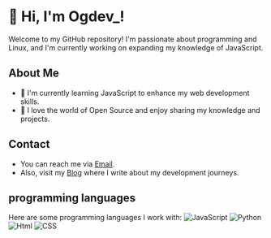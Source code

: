 # 👋 Hi, I'm Ogdev_!

Welcome to my GitHub repository! I'm passionate about programming and Linux, and I'm currently working on expanding my knowledge of JavaScript.

## About Me
- 🌱 I'm currently learning JavaScript to enhance my web development skills.
- 👀 I love the world of Open Source and enjoy sharing my knowledge and projects.

## Contact
- You can reach me via [Email](ogdevcl+github@gmail.com).
- Also, visit my [Blog](soon) where I write about my development journeys.

## programming languages
Here are some programming languages I work with:
![JavaScript](Imgs/javascript.png)
![Python](Imgs/python.png)
![Html](Imgs/html.png)
![CSS](Imgs/css.png)
